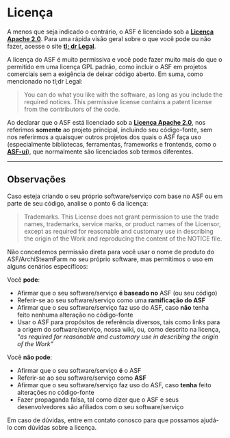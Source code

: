 # Licença

A menos que seja indicado o contrário, o ASF é licenciado sob a **[Licença Apache 2.0](https://raw.githubusercontent.com/JustArchiNET/ArchiSteamFarm/main/LICENSE.txt)**. Para uma rápida visão geral sobre o que você pode ou não fazer, acesse o site **[tl; dr Legal](https://tldrlegal.com/license/apache-license-2.0-(apache-2.0))**.

A licença do ASF é muito permissiva e você pode fazer muito mais do que o permitido em uma licença GPL padrão, como incluir o ASF em projetos comerciais sem a exigência de deixar código aberto. Em suma, como mencionado no tl;dr Legal:

> You can do what you like with the software, as long as you include the required notices. This permissive license contains a patent license from the contributors of the code.

Ao declarar que o ASF está licenciado sob a **[Licença Apache 2.0](https://raw.githubusercontent.com/JustArchiNET/ArchiSteamFarm/main/LICENSE.txt)**, nos referimos **somente** ao projeto principal, incluindo seu código-fonte, sem nos referirmos a quaisquer outros projetos dos quais o ASF faça uso (especialmente bibliotecas, ferramentas, frameworks e frontends, como o **[ASF-ui](https://github.com/JustArchiNET/ASF-ui)**), que normalmente são licenciados sob termos diferentes.

-----

## Observações

Caso esteja criando o seu próprio software/serviço com base no ASF ou em parte de seu código, analise o ponto 6 da licença:

> Trademarks. This License does not grant permission to use the trade names, trademarks, service marks, or product names of the Licensor, except as required for reasonable and customary use in describing the origin of the Work and reproducing the content of the NOTICE file.

Não concedemos permissão direta para você usar o nome de produto do ASF/ArchiSteamFarm no seu próprio software, mas permitimos o uso em alguns cenários específicos:

Você **pode**:
- Afirmar que o seu software/serviço **é baseado no** ASF (ou seu código)
- Referir-se ao seu software/serviço como uma **ramificação do ASF**
- Afirmar que o seu software/serviço faz uso do ASF, caso **não** tenha feito nenhuma alteração no código-fonte
- Usar o ASF para propósitos de referência diversos, tais como links para a origem do software/serviço, nossa wiki, ou, como descrito na licença, *"as required for reasonable and customary use in describing the origin of the Work"*

Você **não pode**:
- Afirmar que o seu software/serviço **é** o ASF
- Referir-se ao seu software/serviço como **ASF**
- Afirmar que o seu software/serviço faz uso do ASF, caso **tenha** feito alterações no código-fonte
- Fazer propaganda falsa, tal como dizer que o ASF e seus desenvolvedores são afiliados com o seu software/serviço

Em caso de dúvidas, entre em contato conosco para que possamos ajudá-lo com dúvidas sobre a licença.
